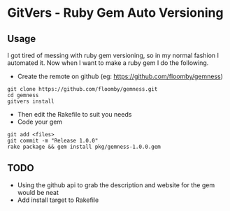 GitVers - Ruby Gem Auto Versioning
==================================

Usage
-----

I got tired of messing with ruby gem versioning, so
in my normal fashion I automated it. Now when I want
to make a ruby gem I do the following.

 * Create the remote on github (eg: https://github.com/floomby/gemness)

```
git clone https://github.com/floomby/gemness.git
cd gemness
gitvers install
```
 * Then edit the Rakefile to suit you needs
 * Code your gem

```
git add <files>
git commit -m "Release 1.0.0"
rake package && gem install pkg/gemness-1.0.0.gem
```

TODO
----

 * Using the github api to grab the description and
   website for the gem would be neat
 * Add install target to Rakefile

